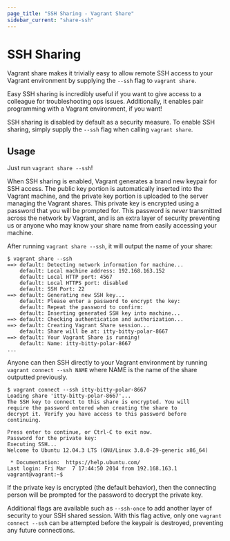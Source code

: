 ```yaml
---
page_title: "SSH Sharing - Vagrant Share"
sidebar_current: "share-ssh"
---
```


# SSH Sharing

Vagrant share makes it trivially easy to allow remote SSH access to your
Vagrant environment by supplying the `--ssh` flag to `vagrant share`.

Easy SSH sharing is incredibly useful if you want to give access to
a colleague for troubleshooting ops issues. Additionally, it enables
pair programming with a Vagrant environment, if you want!

SSH sharing is disabled by default as a security measure. To enable
SSH sharing, simply supply the `--ssh` flag when calling `vagrant share`.

## Usage

Just run `vagrant share --ssh`!

When SSH sharing is enabled, Vagrant generates a brand new keypair for
SSH access. The public key portion is automatically inserted
into the Vagrant machine, and the private key portion is uploaded to the
server managing the Vagrant shares. This private key is encrypted using
a password that you will be prompted for. This password is _never_ transmitted
across the network by Vagrant, and is an extra layer of security preventing
us or anyone who may know your share name from easily accessing your machine.

After running `vagrant share --ssh`, it will output the name of your share:

```
$ vagrant share --ssh
==> default: Detecting network information for machine...
    default: Local machine address: 192.168.163.152
    default: Local HTTP port: 4567
    default: Local HTTPS port: disabled
    default: SSH Port: 22
==> default: Generating new SSH key...
    default: Please enter a password to encrypt the key:
    default: Repeat the password to confirm:
    default: Inserting generated SSH key into machine...
==> default: Checking authentication and authorization...
==> default: Creating Vagrant Share session...
    default: Share will be at: itty-bitty-polar-8667
==> default: Your Vagrant Share is running!
    default: Name: itty-bitty-polar-8667
...
```

Anyone can then SSH directly to your Vagrant environment by running
`vagrant connect --ssh NAME` where NAME is the name of the share outputted
previously.

```
$ vagrant connect --ssh itty-bitty-polar-8667
Loading share 'itty-bitty-polar-8667'...
The SSH key to connect to this share is encrypted. You will
require the password entered when creating the share to
decrypt it. Verify you have access to this password before
continuing.

Press enter to continue, or Ctrl-C to exit now.
Password for the private key:
Executing SSH...
Welcome to Ubuntu 12.04.3 LTS (GNU/Linux 3.8.0-29-generic x86_64)

 * Documentation:  https://help.ubuntu.com/
Last login: Fri Mar  7 17:44:50 2014 from 192.168.163.1
vagrant@vagrant:~$
```

If the private key is encrypted (the default behavior), then the connecting
person will be prompted for the password to decrypt the private key.

Additional flags are available such as `--ssh-once` to add another layer
of security to your SSH shared session. With this flag active, only one
`vagrant connect --ssh` can be attempted before the keypair is destroyed,
preventing any future connections.
